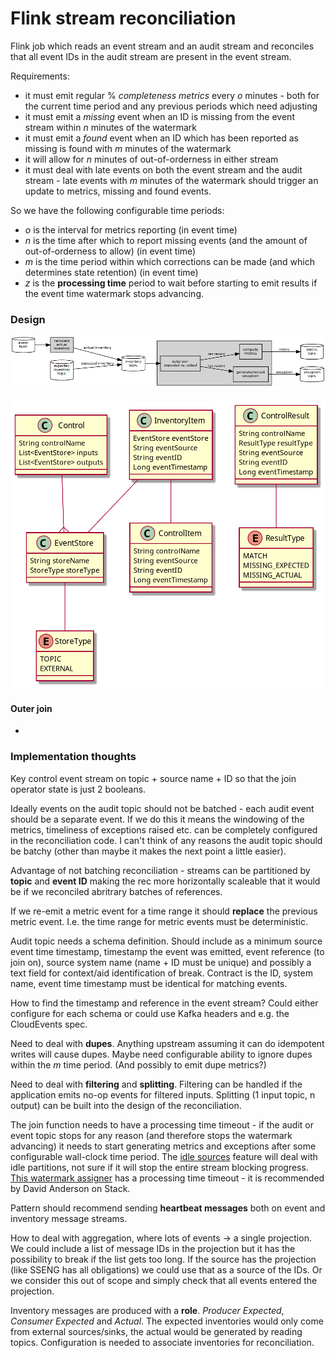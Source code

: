 # Flink stream reconciliation

Flink job which reads an event stream and an audit stream and reconciles that all event IDs in the audit stream are present in the event stream.

Requirements:

* it must emit regular % *completeness metrics* every *o* minutes - both for the current time period and any previous periods which need adjusting
* it must emit a *missing* event when an ID is missing from the event stream within *n* minutes of the watermark
* it must emit a *found* event when an ID which has been reported as missing is found with *m* minutes of the watermark
* it will allow for *n* minutes of out-of-orderness in either stream
* it must deal with late events on both the event stream and the audit stream - late events with *m* minutes of the watermark should trigger an update to metrics, missing and found events.

So we have the following configurable time periods:

* *o* is the interval for metrics reporting (in event time)
* *n* is the time after which to report missing events (and the amount of out-of-orderness to allow) (in event time)
* *m* is the time period within which corrections can be made (and which determines state retention) (in event time)
* *z* is the **processing time** period to wait before starting to emit results if the event time watermark stops advancing.

### Design

![design](docs/design.dot.png)

![data model](docs/data_model.png)

#### Outer join

* 

### Implementation thoughts

Key control event stream on topic + source name + ID so that the join operator state is just 2 booleans.

Ideally events on the audit topic should not be batched - each audit event should be a separate event. If we do this it means the windowing of the metrics, timeliness of exceptions raised etc. can be completely configured in the reconciliation code. I can't think of any reasons the audit topic should be batchy (other than maybe it makes the next point a little easier).

Advantage of not batching reconciliation - streams can be partitioned by **topic** and **event ID** making the rec more horizontally scaleable that it would be if we reconciled abritrary batches of references.

If we re-emit a metric event for a time range it should **replace** the previous metric event. I.e. the time range for metric events must be deterministic.

Audit topic needs a schema definition. Should include as a minimum source event time timestamp, timestamp the event was emitted, event reference (to join on), source system name (name + ID must be unique) and possibly a text field for context/aid identification of break. Contract is the ID, system name, event time timestamp must be identical for matching events.

How to find the timestamp and reference in the event stream? Could either configure for each schema or could use Kafka headers and e.g. the CloudEvents spec.

Need to deal with **dupes**. Anything upstream assuming it can do idempotent writes will cause dupes. Maybe need configurable ability to ignore dupes within the *m* time period. (And possibly to emit dupe metrics?)

Need to deal with **filtering** and **splitting**. Filtering can be handled if the application emits no-op events for filtered inputs. Splitting (1 input topic, n output) can be built into the design of the reconciliation.

The join function needs to have a processing time timeout - if the audit or event topic stops for any reason (and therefore stops the watermark advancing) it needs to start generating metrics and exceptions after some configurable wall-clock time period. The [idle sources](https://ci.apache.org/projects/flink/flink-docs-stable/dev/event_timestamps_watermarks.html#dealing-with-idle-sources) feature will deal with idle partitions, not sure if it will stop the entire stream blocking progress. [This watermark assigner](https://github.com/aljoscha/flink/blob/6e4419e550caa0e5b162bc0d2ccc43f6b0b3860f/flink-streaming-java/src/main/java/org/apache/flink/streaming/api/functions/timestamps/ProcessingTimeTrailingBoundedOutOfOrdernessTimestampExtractor.java) has a processing time timeout - it is recommended by David Anderson on Stack.

Pattern should recommend sending **heartbeat messages** both on event and inventory message streams.

How to deal with aggregation, where lots of events -> a single projection. We could include a list of message IDs in the projection but it has the possibility to break if the list gets too long. If the source has the projection (like SSENG has all obligations) we could use that as a source of the IDs. Or we consider this out of scope and simply check that all events entered the projection.

Inventory messages are produced with a **role**. *Producer Expected*, *Consumer Expected* and *Actual*. The expected inventories would only come from external sources/sinks, the actual would be generated by reading topics. Configuration is needed to associate inventories for reconciliation.
